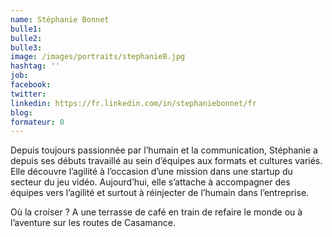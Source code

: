```yaml
---
name: Stéphanie Bonnet
bulle1: 
bulle2: 
bulle3: 
image: /images/portraits/stephanieB.jpg
hashtag: ''
job:   
facebook: 
twitter: 
linkedin: https://fr.linkedin.com/in/stephaniebonnet/fr
blog: 
formateur: 0
---
```

Depuis toujours passionnée par l’humain et la communication, Stéphanie a depuis ses débuts travaillé au sein d’équipes aux formats et cultures variés. Elle découvre l’agilité à l’occasion d’une mission dans une startup du secteur du jeu vidéo. Aujourd’hui, elle s’attache à accompagner des équipes vers l’agilité et surtout à réinjecter de l’humain dans l’entreprise. 

Où la croiser ? A une terrasse de café en train de refaire le monde ou à l’aventure sur les routes de Casamance. 